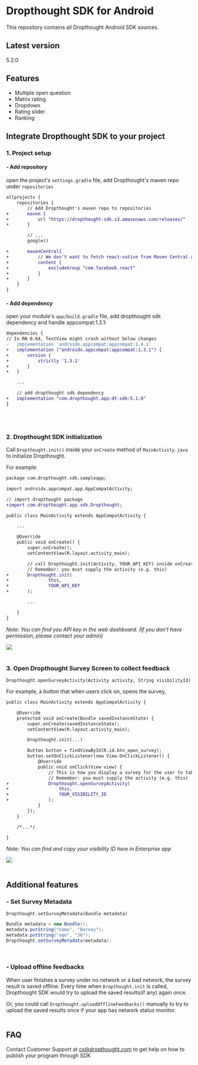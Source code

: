 # Dropthought SDK for Android

This repository contains all Dropthought Android SDK sources.

## Latest version

5.2.0

## Features

-   Multiple open question
-   Matrix rating
-   Dropdown
-   Rating slider
-   Ranking

## Integrate Dropthought SDK to your project

### 1. Project setup

#### - Add repository

open the project's `settings.gradle` file, add Dropthought's maven repo under `repositories`

```diff
allprojects {
    repositories {
        // Add Dropthought's maven repo to repositories
+       maven {
+           url "https://dropthought-sdk.s3.amazonaws.com/releases/"
+       }

        // ...
        google()

+       mavenCentral{
+           // We don't want to fetch react-native from Maven Central as there are older versions over there.
+           content {
+               excludeGroup "com.facebook.react"
+           }
+       }
    }
}
```

#### - Add dependency

open your module's `app/build.gradle` file, add dropthought sdk dependency and handle appcompat:1.3.1:

```diff
dependencies {
// In RN 0.64, TextView might crash without below changes
-   implementation 'androidx.appcompat:appcompat:1.4.1'
+   implementation ("androidx.appcompat:appcompat:1.3.1") {
+       version {
+           strictly '1.3.1'
+       }
+   }

    ...

    // add dropthought sdk dependency
+   implementation "com.dropthought.app:dt-sdk:5.1.0"
}
```

</br>
</br>

### 2. Dropthought SDK initialization

Call `Dropthought.init()` inside your `onCreate` method of `MainActivity.java` to initialize Dropthought.

For example:

```diff
package com.dropthought.sdk.sampleapp;

import androidx.appcompat.app.AppCompatActivity;

// import dropthought package
+import com.dropthought.app.sdk.Dropthought;

public class MainActivity extends AppCompatActivity {

    ...

    @Override
    public void onCreate() {
        super.onCreate();
        setContentView(R.layout.activity_main);

        // call Dropthought.init(Activity, YOUR_API_KEY) inside onCreate method
        // Remember: you must supply the activity (e.g. this)
+       Dropthought.init(
+               this,
+               YOUR_API_KEY
+       );

        ...

    }
}
```

_Note: You can find you API key in the web dashboard. (If you don't have permission, please contact your admin)_

<img src="https://github.com/DropthoughtSDK/dropthought-ios-sdk/raw/master/imgs/image_apiKey.jpeg">

</br>
</br>

### 3. Open Dropthought Survey Screen to collect feedback

`Dropthought.openSurveyActivity(Activity activity, String visibilityId)`

For example, a button that when users click on, opens the survey,

```diff
public class MainActivity extends AppCompatActivity {

    @Override
    protected void onCreate(Bundle savedInstanceState) {
        super.onCreate(savedInstanceState);
        setContentView(R.layout.activity_main);

        Dropthought.init(...)

        Button button = findViewById(R.id.btn_open_survey);
        button.setOnClickListener(new View.OnClickListener() {
            @Override
            public void onClick(View view) {
                // This is how you display a survey for the user to take
                // Remember: you must supply the activity (e.g. this)
+               Dropthought.openSurveyActivity(
+                   this,
+                   YOUR_VISIBILITY_ID
+               );
            }
        });
    }

    /*...*/

}
```

_Note: You can find and copy your visibility ID here in Enterprise app_

<img src="https://github.com/DropthoughtSDK/dropthought-ios-sdk/raw/master/imgs/image_visibility.jpeg">

</br>
</br>

## Additional features

### - Set Survey Metadata

`Dropthought.setSurveyMetadata(Bundle metadata)`

```java
Bundle metadata = new Bundle();
metadata.putString("name", "Barney");
metadata.putString("age", "36");
Dropthought.setSurveyMetadata(metadata);
```

</br>

### - Upload offline feedbacks

When user finishes a survey under no network or a bad network, the survey result is saved offline. Every time when `Dropthought.init` is called, Dropthought SDK would try to upload the saved results(if any) again once.

Or, you could call `Dropthought.uploadOfflineFeedbacks()` manually to try to upload the saved results once if your app has network status monitor.
</br>
</br>

## FAQ

Contact Customer Support at cs@dropthought.com to get help on how to publish your program through SDK

